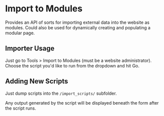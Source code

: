 # Import to Modules

Provides an API of sorts for importing external data into the website as modules. Could also be used for dynamically creating and populating a modular page.

## Importer Usage

Just go to Tools > Import to Modules (must be a website administrator). Choose the script you'd like to run from the dropdown and hit Go.

## Adding New Scripts

Just dump scripts into the `/import_scripts/` subfolder. 

Any output generated by the script will be displayed beneath the form after the script runs. 